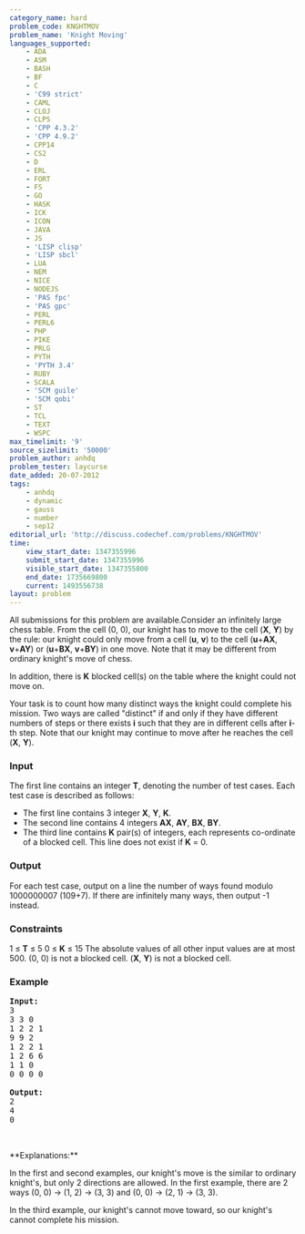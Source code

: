 ```yaml
---
category_name: hard
problem_code: KNGHTMOV
problem_name: 'Knight Moving'
languages_supported:
    - ADA
    - ASM
    - BASH
    - BF
    - C
    - 'C99 strict'
    - CAML
    - CLOJ
    - CLPS
    - 'CPP 4.3.2'
    - 'CPP 4.9.2'
    - CPP14
    - CS2
    - D
    - ERL
    - FORT
    - FS
    - GO
    - HASK
    - ICK
    - ICON
    - JAVA
    - JS
    - 'LISP clisp'
    - 'LISP sbcl'
    - LUA
    - NEM
    - NICE
    - NODEJS
    - 'PAS fpc'
    - 'PAS gpc'
    - PERL
    - PERL6
    - PHP
    - PIKE
    - PRLG
    - PYTH
    - 'PYTH 3.4'
    - RUBY
    - SCALA
    - 'SCM guile'
    - 'SCM qobi'
    - ST
    - TCL
    - TEXT
    - WSPC
max_timelimit: '9'
source_sizelimit: '50000'
problem_author: anhdq
problem_tester: laycurse
date_added: 20-07-2012
tags:
    - anhdq
    - dynamic
    - gauss
    - number
    - sep12
editorial_url: 'http://discuss.codechef.com/problems/KNGHTMOV'
time:
    view_start_date: 1347355996
    submit_start_date: 1347355996
    visible_start_date: 1347355800
    end_date: 1735669800
    current: 1493556738
layout: problem
---
```

All submissions for this problem are available.Consider an infinitely large chess table. From the cell (0, 0), our knight has to move to the cell (**X**, **Y**) by the rule: our knight could only move from a cell (**u**, **v**) to the cell (**u**+**AX**, **v**+**AY**) or (**u**+**BX**, **v**+**BY**) in one move. Note that it may be different from ordinary knight's move of chess.

In addition, there is **K** blocked cell(s) on the table where the knight could not move on.

Your task is to count how many distinct ways the knight could complete his mission. Two ways are called "distinct" if and only if they have different numbers of steps or there exists **i** such that they are in different cells after **i**-th step. Note that our knight may continue to move after he reaches the cell (**X**, **Y**).

### Input

The first line contains an integer **T**, denoting the number of test cases. Each test case is described as follows:

- The first line contains 3 integer **X**, **Y**, **K**.
- The second line contains 4 integers **AX**, **AY**, **BX**, **BY**.
- The third line contains **K** pair(s) of integers, each represents co-ordinate of a blocked cell. This line does not exist if **K** = 0.

### Output

For each test case, output on a line the number of ways found modulo 1000000007 (109+7). If there are infinitely many ways, then output -1 instead.

### Constraints

1 ≤ **T** ≤ 5
0 ≤ **K** ≤ 15
The absolute values of all other input values are at most 500.
(0, 0) is not a blocked cell.
(**X**, **Y**) is not a blocked cell.

### Example

<pre>
<b>Input:</b>
3
3 3 0
1 2 2 1
9 9 2
1 2 2 1
1 2 6 6
1 1 0
0 0 0 0

<b>Output:</b>
2
4
0


</pre>**Explanations:**

In the first and second examples, our knight's move is the similar to ordinary knight's, but only 2 directions are allowed. In the first example, there are 2 ways (0, 0) -> (1, 2) -> (3, 3) and (0, 0) -> (2, 1) -> (3, 3).

In the third example, our knight's cannot move toward, so our knight's cannot complete his mission.
